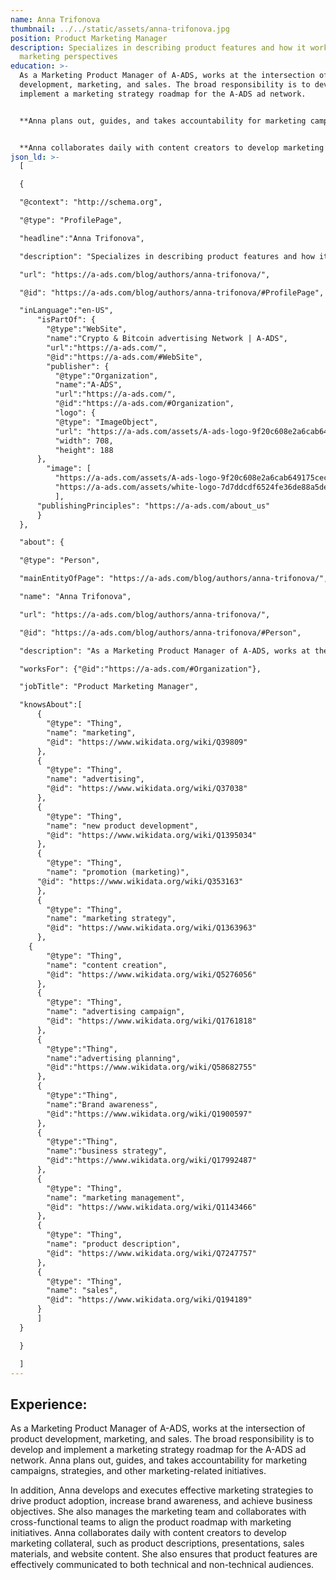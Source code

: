 ```yaml
---
name: Anna Trifonova
thumbnail: ../../static/assets/anna-trifonova.jpg
position: Product Marketing Manager
description: Specializes in describing product features and how it works from a
  marketing perspectives
education: >-
  As a Marketing Product Manager of A-ADS, works at the intersection of product
  development, marketing, and sales. The broad responsibility is to develop and
  implement a marketing strategy roadmap for the A-ADS ad network. 


  **Anna plans out, guides, and takes accountability for marketing campaigns, strategies, and other marketing-related initiatives. In addition, Anna develops and executes effective marketing strategies to drive product adoption, increase brand awareness, and achieve business objectives. She also manages the marketing team and collaborates with cross-functional teams to align the product roadmap with marketing initiatives.** 


  **Anna collaborates daily with content creators to develop marketing collateral, such as product descriptions, presentations, sales materials, and website content. She also ensures that product features are effectively communicated to both technical and non-technical audiences.**
json_ld: >-
  [

  {

  "@context": "http://schema.org",

  "@type": "ProfilePage",

  "headline":"Anna Trifonova",

  "description": "Specializes in describing product features and how it works from a marketing perspectives",

  "url": "https://a-ads.com/blog/authors/anna-trifonova/",

  "@id": "https://a-ads.com/blog/authors/anna-trifonova/#ProfilePage",

  "inLanguage":"en-US",
      "isPartOf": {
        "@type":"WebSite",
        "name":"Crypto & Bitcoin advertising Network | A-ADS",
        "url":"https://a-ads.com/",
        "@id":"https://a-ads.com/#WebSite",
        "publisher": {
          "@type":"Organization",
          "name":"A-ADS",
          "url":"https://a-ads.com/",
          "@id":"https://a-ads.com/#Organization",   
          "logo": {
          "@type": "ImageObject",
          "url": "https://a-ads.com/assets/A-ads-logo-9f20c608e2a6cab649175cec3c3976253264542bc7b570a5de64eb3e206b5935.svg",
          "width": 708,
          "height": 188
      },
  	    "image": [
          "https://a-ads.com/assets/A-ads-logo-9f20c608e2a6cab649175cec3c3976253264542bc7b570a5de64eb3e206b5935.svg",
          "https://a-ads.com/assets/white-logo-7d7ddcdf6524fe36de88a5de9e76e6c6a6401b5e78910c27c1f0e7213cdc97bb.svg"
          ],
  	  "publishingPrinciples": "https://a-ads.com/about_us"
      }
  },

  "about": {

  "@type": "Person",

  "mainEntityOfPage": "https://a-ads.com/blog/authors/anna-trifonova/",

  "name": "Anna Trifonova",

  "url": "https://a-ads.com/blog/authors/anna-trifonova/",

  "@id": "https://a-ads.com/blog/authors/anna-trifonova/#Person",

  "description": "As a Marketing Product Manager of A-ADS, works at the intersection of product development, marketing, and sales. The broad responsibility is to develop and implement a marketing strategy roadmap for the A-ADS ad network. Anna plans out, guides, and takes accountability for marketing campaigns, strategies, and other marketing-related initiatives. In addition, Anna develops and executes effective marketing strategies to drive product adoption, increase brand awareness, and achieve business objectives. She also manages the marketing team and collaborates with cross-functional teams to align the product roadmap with marketing initiatives. Anna collaborates daily with content creators to develop marketing collateral, such as product descriptions, presentations, sales materials, and website content. She also ensures that product features are effectively communicated to both technical and non-technical audiences.",

  "worksFor": {"@id":"https://a-ads.com/#Organization"},

  "jobTitle": "Product Marketing Manager",

  "knowsAbout":[
      {
        "@type": "Thing",
        "name": "marketing",
        "@id": "https://www.wikidata.org/wiki/Q39809"
      },
      {
        "@type": "Thing",
        "name": "advertising",
        "@id": "https://www.wikidata.org/wiki/Q37038"
      },	
      {
        "@type": "Thing",
        "name": "new product development",
        "@id": "https://www.wikidata.org/wiki/Q1395034"
      },
      {
        "@type": "Thing",
        "name": "promotion (marketing)",
  	  "@id": "https://www.wikidata.org/wiki/Q353163"
      },
      {
        "@type": "Thing",
        "name": "marketing strategy",
        "@id": "https://www.wikidata.org/wiki/Q1363963"
      },
  	{
        "@type": "Thing",
        "name": "content creation",
        "@id": "https://www.wikidata.org/wiki/Q5276056"
      },
      {
        "@type": "Thing",
        "name": "advertising campaign",
        "@id": "https://www.wikidata.org/wiki/Q1761818"
      },
      {
        "@type":"Thing",
        "name":"advertising planning",
        "@id":"https://www.wikidata.org/wiki/Q58682755"
      },
      {
        "@type":"Thing",
        "name":"Brand awareness",
        "@id":"https://www.wikidata.org/wiki/Q1900597"
      },
      {
        "@type":"Thing",
        "name":"business strategy",
        "@id":"https://www.wikidata.org/wiki/Q17992487"
      },	
      {
        "@type": "Thing",
        "name": "marketing management",
        "@id": "https://www.wikidata.org/wiki/Q1143466"
      },	
      {
        "@type": "Thing",
        "name": "product description",
        "@id": "https://www.wikidata.org/wiki/Q7247757"
      },	
      {
        "@type": "Thing",
        "name": "sales",
        "@id": "https://www.wikidata.org/wiki/Q194189"
      }	
      ]
  }

  }

  ]
---
```

## Experience: 

As a Marketing Product Manager of A-ADS, works at the intersection of product development, marketing, and sales. The broad responsibility is to develop and implement a marketing strategy roadmap for the A-ADS ad network. Anna plans out, guides, and takes accountability for marketing campaigns, strategies, and other marketing-related initiatives.

In addition, Anna develops and executes effective marketing strategies to drive product adoption, increase brand awareness, and achieve business objectives. She also manages the marketing team and collaborates with cross-functional teams to align the product roadmap with marketing initiatives. Anna collaborates daily with content creators to develop marketing collateral, such as product descriptions, presentations, sales materials, and website content. She also ensures that product features are effectively communicated to both technical and non-technical audiences.
